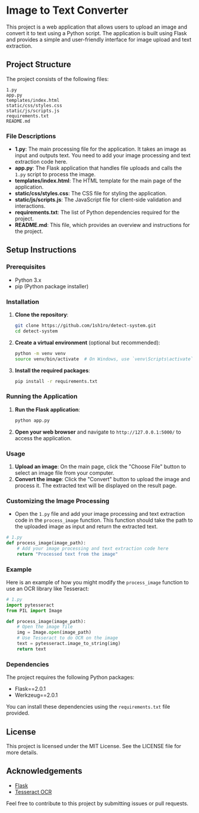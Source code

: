 # Image to Text Converter

This project is a web application that allows users to upload an image and convert it to text using a Python script. The application is built using Flask and provides a simple and user-friendly interface for image upload and text extraction.

## Project Structure

The project consists of the following files:

```
1.py
app.py
templates/index.html
static/css/styles.css
static/js/scripts.js
requirements.txt
README.md
```

### File Descriptions

- **1.py**: The main processing file for the application. It takes an image as input and outputs text. You need to add your image processing and text extraction code here.
- **app.py**: The Flask application that handles file uploads and calls the `1.py` script to process the image.
- **templates/index.html**: The HTML template for the main page of the application.
- **static/css/styles.css**: The CSS file for styling the application.
- **static/js/scripts.js**: The JavaScript file for client-side validation and interactions.
- **requirements.txt**: The list of Python dependencies required for the project.
- **README.md**: This file, which provides an overview and instructions for the project.

## Setup Instructions

### Prerequisites

- Python 3.x
- pip (Python package installer)

### Installation

1. **Clone the repository**:
    ```sh
    git clone https://github.com/1sh1ro/detect-system.git
    cd detect-system
    ```

2. **Create a virtual environment** (optional but recommended):
    ```sh
    python -m venv venv
    source venv/bin/activate  # On Windows, use `venv\Scripts\activate`
    ```

3. **Install the required packages**:
    ```sh
    pip install -r requirements.txt
    ```

### Running the Application

1. **Run the Flask application**:
    ```sh
    python app.py
    ```

2. **Open your web browser** and navigate to `http://127.0.0.1:5000/` to access the application.

### Usage

1. **Upload an image**: On the main page, click the "Choose File" button to select an image file from your computer.
2. **Convert the image**: Click the "Convert" button to upload the image and process it. The extracted text will be displayed on the result page.

### Customizing the Image Processing

- Open the `1.py` file and add your image processing and text extraction code in the `process_image` function. This function should take the path to the uploaded image as input and return the extracted text.

```python
# 1.py
def process_image(image_path):
    # Add your image processing and text extraction code here
    return "Processed text from the image"
```

### Example

Here is an example of how you might modify the `process_image` function to use an OCR library like Tesseract:

```python
# 1.py
import pytesseract
from PIL import Image

def process_image(image_path):
    # Open the image file
    img = Image.open(image_path)
    # Use Tesseract to do OCR on the image
    text = pytesseract.image_to_string(img)
    return text
```

### Dependencies

The project requires the following Python packages:

- Flask==2.0.1
- Werkzeug==2.0.1

You can install these dependencies using the `requirements.txt` file provided.

## License

This project is licensed under the MIT License. See the LICENSE file for more details.

## Acknowledgements

- [Flask](https://flask.palletsprojects.com/)
- [Tesseract OCR](https://github.com/tesseract-ocr/tesseract)

Feel free to contribute to this project by submitting issues or pull requests.
